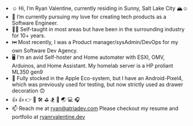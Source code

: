 - ☺️ Hi, I’m Ryan Valentine, currently residing in Sunny, Salt Lake City 🏔️:relaxed:
- 🏃 I’m currently pursuing my love for creating tech products as a Software Engineer. 
- 👨‍🎓 Self-taught in most areas but have been in the surrounding industry for 10+ years. 
- ⏮️ Most recently, I was a Product manager/sysAdmin/DevOps for my own Software Dev Agency. 
- 🖥️ I'm an avid Self-hoster and Home automater with ESXI, OMV, Arduinos, and Home Assistant. My homelab server is a HP proliant ML350 gen9
- 🍎 Fully stocked in the Apple Eco-system, but I have an Android-Pixel4, which was previously used for testing, but now strictly used as drawer decoration 🙃 
- 👍 👍 👉   🚴 🛠️ ⛳ 🏂 🛫 🌏 💻 🎧
- 📫 Reach me at ryan@atriadev.com Please checkout my resume and portfolio at [ryanrvalentine.dev](https://ryanrvalentine.dev)

<!---
ramseylove/ramseylove is a ✨ special ✨ repository because its `README.md` (this file) appears on your GitHub profile.
You can click the Preview link to take a look at your changes.
--->
